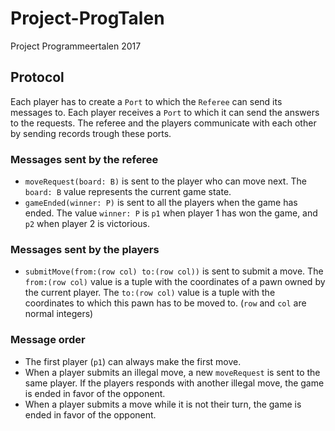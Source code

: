 # Project-ProgTalen
Project Programmeertalen 2017

## Protocol
Each player has to create a `Port` to which the `Referee` can send its messages to.
Each player receives a `Port` to which it can send the answers to the requests.
The referee and the players communicate with each other by sending records trough these ports.

### Messages sent by the referee
- `moveRequest(board: B)` is sent to the player who can move next. The `board: B` value represents the current game state.
- `gameEnded(winner: P)` is sent to all the players when the game has ended. The value `winner: P` is `p1` when player 1 has won the game, and `p2` when player 2 is victorious.

### Messages sent by the players
- `submitMove(from:(row col) to:(row col))` is sent to submit a move. The `from:(row col)` value is a tuple with the coordinates of a pawn owned by the current player. The `to:(row col)` value  is a tuple with the coordinates to which this pawn has to be moved to. (`row` and `col` are normal integers)

### Message order
- The first player (`p1`) can always make the first move.
- When a player submits an illegal move, a new `moveRequest` is sent to the same player. If the players responds with another illegal move, the game is ended in favor of the opponent.
- When a player submits a move while it is not their turn, the game is ended in favor of the opponent.
